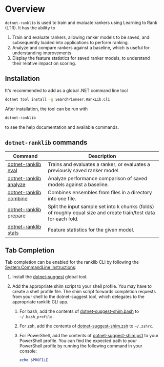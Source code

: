 ﻿# Overview

`dotnet-ranklib` is used to train and evaluate rankers using Learning to Rank (LTR). It has the ability to

1. Train and evaluate rankers, allowing ranker models to be saved, and subsequently loaded into applications
   to perform ranking.
2. Analyze and compare rankers against a baseline, which is useful for understanding improvements.
3. Display the feature statistics for saved ranker models, to understand their relative impact on scoring.

## Installation

It's recommended to add as a global .NET command line tool

```sh
dotnet tool install -g SearchPioneer.RankLib.Cli
```

After installation, the tool can be run with

```sh
dotnet-ranklib
```

to see the help documentation and available commands.

## `dotnet-ranklib` commands

<div class="commands">

| Command                               | Description                                                                                                      |
|---------------------------------------|------------------------------------------------------------------------------------------------------------------|
| [dotnet-ranklib eval](dotnet-ranklib-eval.md)       | Trains and evaluates a ranker, or evaluates a previously saved ranker model.                                     |
| [dotnet-ranklib analyze](dotnet-ranklib-analyze.md) | Analyze performance comparison of saved models against a baseline.                                               |
| [dotnet-ranklib combine](dotnet-ranklib-combine.md) | Combines ensembles from files in a directory into one file.                                                      |
| [dotnet-ranklib prepare](dotnet-ranklib-prepare.md) | Split the input sample set into k chunks (folds) of roughly equal size and create train/test data for each fold. |
| [dotnet-ranklib stats](dotnet-ranklib-stats.md)     | Feature statistics for the given model.                                                                          |

</div>

## Tab Completion

Tab completion can be enabled for the ranklib CLI by following the 
[System.CommandLine instructions](https://learn.microsoft.com/en-us/dotnet/standard/commandline/tab-completion#enable-tab-completion):

1. Install the [dotnet-suggest](https://nuget.org/packages/dotnet-suggest) global tool.
2. Add the appropriate shim script to your shell profile. You may have to create a shell profile file. 
   The shim script forwards completion requests from your shell to the dotnet-suggest tool, 
   which delegates to the appropriate ranklib CLI app.

    1. For bash, add the contents of [dotnet-suggest-shim.bash](https://github.com/dotnet/command-line-api/blob/main/src/System.CommandLine.Suggest/dotnet-suggest-shim.bash) to `~/.bash_profile`.
    2. For zsh, add the contents of [dotnet-suggest-shim.zsh](https://github.com/dotnet/command-line-api/blob/main/src/System.CommandLine.Suggest/dotnet-suggest-shim.zsh) to `~/.zshrc`.
    3. For PowerShell, add the contents of [dotnet-suggest-shim.ps1](https://github.com/dotnet/command-line-api/blob/main/src/System.CommandLine.Suggest/dotnet-suggest-shim.ps1) 
       to your PowerShell profile. You can find the expected path to your PowerShell profile by running the following command in your console:

        ```powershell
        echo $PROFILE
        ```


